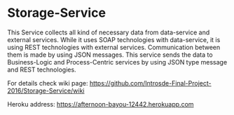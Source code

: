 # Storage-Service

This Service collects all kind of necessary data from data-service and external services. While it uses SOAP technologies with data-service, it is using REST technologies with external services. Communication between them is made by using JSON messages. This service sends the data to Business-Logic and Process-Centric services by using JSON type message and REST technologies.

For details check wiki page: https://github.com/Introsde-Final-Project-2016/Storage-Service/wiki

Heroku address: https://afternoon-bayou-12442.herokuapp.com
